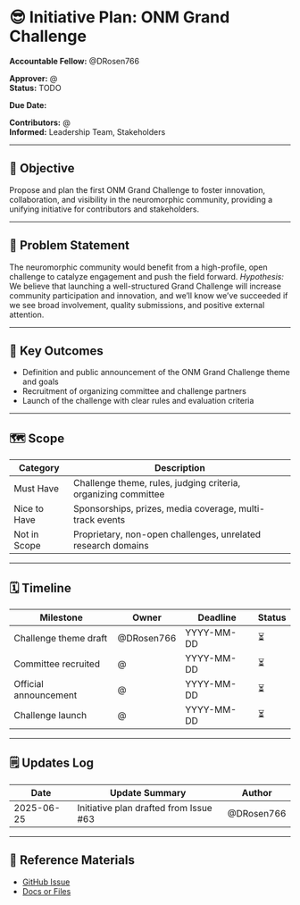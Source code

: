 # 😎 Initiative Plan: ONM Grand Challenge

**Accountable Fellow:** @DRosen766

**Approver:** @<approver>  
**Status:** TODO

**Due Date:** <due date>

**Contributors:** @<contributors>  
**Informed:** Leadership Team, Stakeholders  

---

## 🎯 Objective

Propose and plan the first ONM Grand Challenge to foster innovation, collaboration, and visibility in the neuromorphic community, providing a unifying initiative for contributors and stakeholders.

---

## 🧠 Problem Statement

The neuromorphic community would benefit from a high-profile, open challenge to catalyze engagement and push the field forward.
_Hypothesis:_ We believe that launching a well-structured Grand Challenge will increase community participation and innovation, and we’ll know we’ve succeeded if we see broad involvement, quality submissions, and positive external attention.

---

## 🧾 Key Outcomes

- Definition and public announcement of the ONM Grand Challenge theme and goals
- Recruitment of organizing committee and challenge partners
- Launch of the challenge with clear rules and evaluation criteria

---

## 🗺️ Scope

| Category     | Description                                                   |
|--------------|---------------------------------------------------------------|
| Must Have    | Challenge theme, rules, judging criteria, organizing committee|
| Nice to Have | Sponsorships, prizes, media coverage, multi-track events      |
| Not in Scope | Proprietary, non-open challenges, unrelated research domains  |

---

## 🗓️ Timeline

| Milestone                   | Owner        | Deadline     | Status |
|-----------------------------|-------------|--------------|--------|
| Challenge theme draft       | @DRosen766  | YYYY-MM-DD   | ⏳     |
| Committee recruited         | @<accountable fellow> | YYYY-MM-DD   | ⏳     |
| Official announcement       | @<accountable fellow> | YYYY-MM-DD   | ⏳     |
| Challenge launch            | @<accountable fellow> | YYYY-MM-DD   | ⏳     |

---

## 🗒️ Updates Log

| Date       | Update Summary                          | Author      |
|------------|-----------------------------------------|-------------|
| 2025-06-25 | Initiative plan drafted from Issue #63  | @DRosen766  |

---

## 🔗 Reference Materials

- [GitHub Issue](https://github.com/open-neuromorphic/communications/issues/63)
- [Docs or Files](https://github.com/open-neuromorphic/communications/tree/main/docs/initiatives)